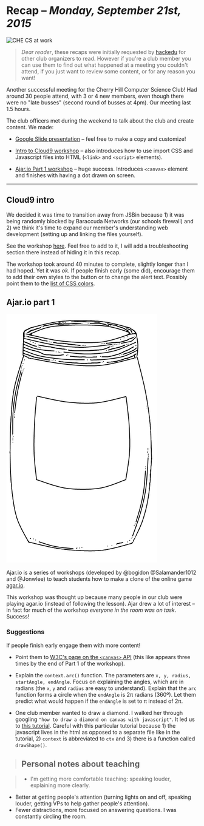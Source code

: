# Recap  – *Monday, September 21st, 2015*

![CHE CS at work](http://i.imgur.com/249LPMm.jpg?1)

> *Dear reader*, these recaps were initially requested by [hackedu](https://hackedu.us/) for other club organizers to read. However if you're a club member you can use them to find out what happened at a meeting you couldn't attend, if you just want to review some content, or for any reason you want!

Another successful meeting for the Cherry Hill Computer Science Club! Had around 30 people attend, with 3 or 4 new members, even though there were no "late busses" (second round of busses at 4pm). Our meeting last 1.5 hours.

The club officers met during the weekend to talk about the club and create content. We made:

- [Google Slide presentation](https://drive.google.com/open?id=12EV5p5hZW1vRDzhjUGbSsconuaTV2mTil9-1FlEoPn8) – feel free to make a copy and customize!

- [Intro to Cloud9 workshop](https://github.com/CHE-CS/hackedu/tree/master/playbook/workshops/cloud9) – also introduces how to use import CSS and Javascript files into HTML (`<link>` and `<script>` elements).

- [Ajar.io Part 1 workshop](https://github.com/CHE-CS/hackedu/tree/master/playbook/workshops/ajar) –  huge success. Introduces `<canvas>` element and finishes with having a dot drawn on screen.

---

## Cloud9 intro

We decided it was time to transition away from JSBin because 1) it was being randomly blocked by Baraccuda Networks (our schools firewall) and 2) we think it's time to expand our member's understanding web development (setting up and linking the files yourself).

See the workshop [here](https://github.com/CHE-CS/hackedu/tree/master/playbook/workshops/cloud9). Feel free to add to it, I will add a troubleshooting section there instead of hiding it in this recap.

The workshop took around 40 minutes to complete, slightly longer than I had hoped. Yet it was *ok*. If people finish early (some did), encourage them to add their own styles to the button or to change the alert text. Possibly point them to the [list of CSS colors](http://www.w3schools.com/cssref/css_colors.asp).

## Ajar.io part 1

![A jar!](img/jar.png)

Ajar.io is a series of workshops (developed by @bogidon @Salamander1012 and @Jonwlee) to teach students how to make a clone of the online game [agar.io](http://agar.io). 

This workshop was thought up because many people in our club were playing agar.io (instead of following the lesson). Ajar drew a lot of interest – in fact for much of the workshop *everyone in the room was on task*. Success!

### Suggestions

If people finish early engage them with more content! 

- Point them to [W3C's page on the `<canvas>` API](http://www.w3schools.com/html/html5_canvas.asp) (this like appears three times by the end of Part 1 of the workshop).

- Explain the `context.arc()` function. The parameters are `x, y, radius, startAngle, endAngle`. Focus on explaining the angles, which are in radians (the `x`, `y` and `radius` are easy to understand). Explain that the `arc` function forms a circle when the `endAngle` is 2π radians (360º). Let them predict what would happen if the `endAngle` is set to π instead of 2π.

- One club member wanted to draw a diamond. I walked her through googling `"how to draw a diamond on canvas with javascript"`. It led us to [this tutorial](http://www.onlywebpro.com/2011/07/02/html5-canvas-for-absolute-beginners-part-2/). Careful with this particular tutorial because 1) the javascript lives in the html as opposed to a separate file like in the tutorial, 2) `context` is abbreviated to `ctx` and 3) there is a function called `drawShape()`.

> ## Personal notes about teaching

> - I'm getting more comfortable teaching: speaking louder, explaining more clearly.
- Better at getting people's attention (turning lights on and off, speaking louder, getting VPs to help gather people's attention).
- Fewer distractions, more focused on answering questions. I was constantly circling the room.